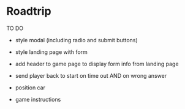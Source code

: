 # Roadtrip
TO DO 
- style modal (including radio and submit buttons)
- style landing page with form
- add header to game page to display form info from landing page

- send player back to start on time out AND on wrong answer
- position car

- game instructions
